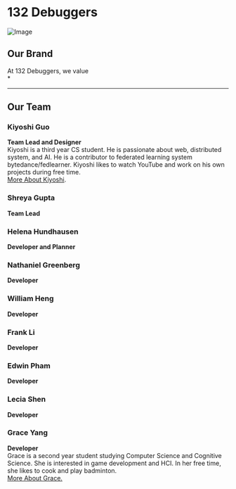 # 132 Debuggers

![Image]()

[comment]: <> (Logo Placeholder)

## Our Brand
At 132 Debuggers, we value \
* 

---

## Our Team

### Kiyoshi Guo
**Team Lead and Designer**\
Kiyoshi is a third year CS student. He is passionate about web, distributed system, and AI. He is a contributor to federated learning system bytedance/fedlearner. Kiyoshi likes to watch YouTube and work on his own projects during free time.\
[More About Kiyoshi](https://k1yoshi.com).

### Shreya Gupta
**Team Lead**

### Helena Hundhausen
**Developer and Planner**

### Nathaniel Greenberg
**Developer**

### William Heng
**Developer**

### Frank Li
**Developer**

### Edwin Pham
**Developer**

### Lecia Shen
**Developer**

### Grace Yang
**Developer**\
Grace is a second year student studying Computer Science and Cognitive Science. She is interested in game development and HCI. In her free time, she likes to cook and play badminton. \
[More About Grace.](https://yyygrace.github.io/CSE-110/)